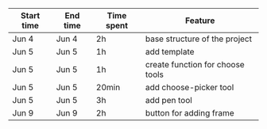 | Start time | End time | Time spent | Feature |
|------------|----------|------------|---------|
| Jun 4 | Jun 4 | 2h | base structure of the project |
| Jun 5 | Jun 5 | 1h | add template |
| Jun 5 | Jun 5 | 1h | create function for choose tools |
| Jun 5 | Jun 5 | 20min | add choose-picker tool |
| Jun 5 | Jun 5 | 3h | add pen tool |
| Jun 9 | Jun 9 | 2h | button for adding frame |

